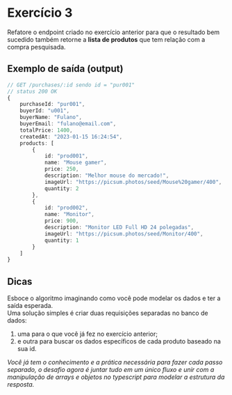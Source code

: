 # Exercício 3
Refatore o endpoint criado no exercício anterior para que o resultado bem sucedido também retorne a **lista de produtos** que tem relação com a compra pesquisada.


## Exemplo de saída (output)
```typescript
// GET /purchases/:id sendo id = "pur001"
// status 200 OK
{
    purchaseId: "pur001",
    buyerId: "u001",
    buyerName: "Fulano",
    buyerEmail: "fulano@email.com",
    totalPrice: 1400,
    createdAt: "2023-01-15 16:24:54",
    products: [
        {
            id: "prod001",
            name: "Mouse gamer",
            price: 250,
            description: "Melhor mouse do mercado!",
            imageUrl: "https://picsum.photos/seed/Mouse%20gamer/400",
            quantity: 2
        },
        {
            id: "prod002",
            name: "Monitor",
            price: 900,
            description: "Monitor LED Full HD 24 polegadas",
            imageUrl: "https://picsum.photos/seed/Monitor/400",
            quantity: 1
        }
    ]
}
```

## Dicas
Esboce o algoritmo imaginando como você pode modelar os dados e ter a saída esperada. <br>
Uma solução simples é criar duas requisições separadas no banco de dados:
1. uma para o que você já fez no exercício anterior;
2. e outra para buscar os dados específicos de cada produto baseado na sua id.

_Você já tem o conhecimento e a prática necessária para fazer cada passo separado, o desafio agora é juntar tudo em um único fluxo e unir com a manipulação de arrays e objetos no typescript para modelar a estrutura da resposta._
